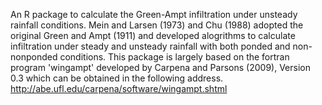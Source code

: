 An R package to calculate the Green-Ampt infiltration under unsteady rainfall
conditions. Mein and Larsen (1973) and Chu (1988) adopted the original Green and Ampt (1911) and developed alogrithms to calculate infiltration under steady and unsteady rainfall with both ponded and non-nonponded conditions.
This package is largely based on the fortran program 'wingampt' developed by Carpena and Parsons (2009), Version 0.3 which can be obtained in the following address.
http://abe.ufl.edu/carpena/software/wingampt.shtml
